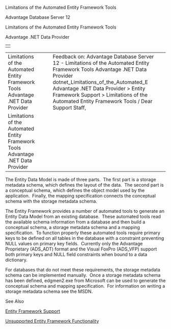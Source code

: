 Limitations of the Automated Entity Framework Tools




Advantage Database Server 12  

Limitations of the Automated Entity Framework Tools

Advantage .NET Data Provider

|  |
| --- |
|  |

|  |  |  |  |  |
| --- | --- | --- | --- | --- |
| Limitations of the Automated Entity Framework Tools  Advantage .NET Data Provider |  |  | Feedback on: Advantage Database Server 12 - Limitations of the Automated Entity Framework Tools Advantage .NET Data Provider dotnet\_Limitations\_of\_the\_Automated\_E Advantage .NET Data Provider > Entity Framework Support > Limitations of the Automated Entity Framework Tools / Dear Support Staff, |  |
| Limitations of the Automated Entity Framework Tools  Advantage .NET Data Provider |  |  |  |  |

The Entity Data Model is made of three parts.  The first part is a storage metadata schema, which defines the layout of the data.  The second part is a conceptual schema, which defines the object model used by the application.  Finally, the mapping specification connects the conceptual schema with the storage metadata schema.

The Entity Framework provides a number of automated tools to generate an Entity Data Model from an existing database.  These automated tools read the available schema information from a database and then build a conceptual schema, a storage metadata schema and a mapping specification.  To function properly these automated tools require primary keys to be defined on all tables in the database with a constraint preventing NULL values on primary key fields.  Currently only the Advantage Proprietary (ADS\_ADT) format and the Visual FoxPro (ADS\_VFP) support both primary keys and NULL field constraints when bound to a data dictionary.

For databases that do not meet these requirements, the storage metadata schema can be implemented manually.  Once a storage metadata schema has been defined, edgmen2.exe from Microsoft can be used to generate the conceptual schema and mapping specification.  For information on writing a storage metadata schema see the MSDN.

See Also

[Entity Framework Support](dotnet_entity_framework_support.htm)

[Unsupported Entity Framework Functionality](dotnet_unsupported_entity_framework_f.htm)